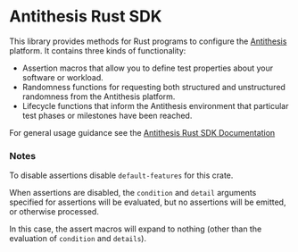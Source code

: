 # Antithesis Rust SDK

This library provides methods for Rust programs to configure the [Antithesis](https://antithesis.com) platform. It contains three kinds of functionality:
* Assertion macros that allow you to define test properties about your software or workload.
* Randomness functions for requesting both structured and unstructured randomness from the Antithesis platform.
* Lifecycle functions that inform the Antithesis environment that particular test phases or milestones have been reached.

For general usage guidance see the [Antithesis Rust SDK Documentation](https://www.antithesis.com/docs/using_antithesis/sdk/rust/)

### Notes

To disable assertions disable `default-features` for this crate.

When assertions are disabled, the `condition` and `detail` arguments specified
for assertions will be evaluated, but no assertions will be emitted, or otherwise processed.

In this case, the assert macros will expand to
nothing (other than the evaluation of `condition` and `details`).
